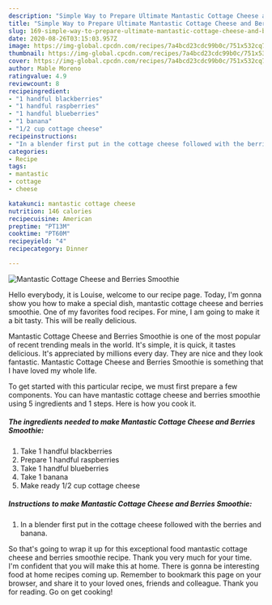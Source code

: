 ```yaml
---
description: "Simple Way to Prepare Ultimate Mantastic Cottage Cheese and Berries Smoothie"
title: "Simple Way to Prepare Ultimate Mantastic Cottage Cheese and Berries Smoothie"
slug: 169-simple-way-to-prepare-ultimate-mantastic-cottage-cheese-and-berries-smoothie
date: 2020-08-26T03:15:03.957Z
image: https://img-global.cpcdn.com/recipes/7a4bcd23cdc99b0c/751x532cq70/mantastic-cottage-cheese-and-berries-smoothie-recipe-main-photo.jpg
thumbnail: https://img-global.cpcdn.com/recipes/7a4bcd23cdc99b0c/751x532cq70/mantastic-cottage-cheese-and-berries-smoothie-recipe-main-photo.jpg
cover: https://img-global.cpcdn.com/recipes/7a4bcd23cdc99b0c/751x532cq70/mantastic-cottage-cheese-and-berries-smoothie-recipe-main-photo.jpg
author: Mable Moreno
ratingvalue: 4.9
reviewcount: 8
recipeingredient:
- "1 handful blackberries"
- "1 handful raspberries"
- "1 handful blueberries"
- "1 banana"
- "1/2 cup cottage cheese"
recipeinstructions:
- "In a blender first put in the cottage cheese followed with the berries and banana."
categories:
- Recipe
tags:
- mantastic
- cottage
- cheese

katakunci: mantastic cottage cheese 
nutrition: 146 calories
recipecuisine: American
preptime: "PT13M"
cooktime: "PT60M"
recipeyield: "4"
recipecategory: Dinner

---
```



![Mantastic Cottage Cheese and Berries Smoothie](https://img-global.cpcdn.com/recipes/7a4bcd23cdc99b0c/751x532cq70/mantastic-cottage-cheese-and-berries-smoothie-recipe-main-photo.jpg)

Hello everybody, it is Louise, welcome to our recipe page. Today, I'm gonna show you how to make a special dish, mantastic cottage cheese and berries smoothie. One of my favorites food recipes. For mine, I am going to make it a bit tasty. This will be really delicious.

Mantastic Cottage Cheese and Berries Smoothie is one of the most popular of recent trending meals in the world. It's simple, it is quick, it tastes delicious. It's appreciated by millions every day. They are nice and they look fantastic. Mantastic Cottage Cheese and Berries Smoothie is something that I have loved my whole life.




To get started with this particular recipe, we must first prepare a few components. You can have mantastic cottage cheese and berries smoothie using 5 ingredients and 1 steps. Here is how you cook it.

##### The ingredients needed to make Mantastic Cottage Cheese and Berries Smoothie:

1. Take 1 handful blackberries
1. Prepare 1 handful raspberries
1. Take 1 handful blueberries
1. Take 1 banana
1. Make ready 1/2 cup cottage cheese




##### Instructions to make Mantastic Cottage Cheese and Berries Smoothie:

1. In a blender first put in the cottage cheese followed with the berries and banana.




So that's going to wrap it up for this exceptional food mantastic cottage cheese and berries smoothie recipe. Thank you very much for your time. I'm confident that you will make this at home. There is gonna be interesting food at home recipes coming up. Remember to bookmark this page on your browser, and share it to your loved ones, friends and colleague. Thank you for reading. Go on get cooking!
